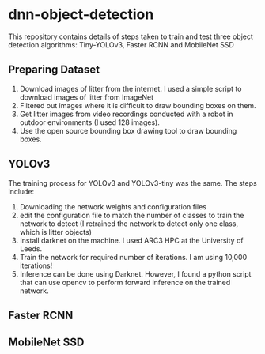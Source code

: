 # dnn-object-detection
This repository contains details of steps taken to train and test three object detection algorithms: Tiny-YOLOv3, Faster RCNN and MobileNet SSD

## Preparing Dataset
1. Download images of litter from the internet. I used a simple script to download images of litter from ImageNet
2. Filtered out images where it is difficult to draw bounding boxes on them.
3. Get litter images from video recordings conducted with a robot in outdoor environments (I used 128 images).
4. Use the open source bounding box drawing tool to draw bounding boxes.

## YOLOv3
The training process for YOLOv3 and YOLOv3-tiny was the same. The steps include:

1. Downloading the network weights and configuration files
2. edit the configuration file to match the number of classes to train the network to detect (I retrained the network to detect only one class, which is litter objects)
3. Install darknet on the machine. I used ARC3 HPC at the University of Leeds.
4. Train the network for required number of iterations. I am using 10,000 iterations!
5. Inference can be done using Darknet. However, I found a python script that can use opencv to perform forward inference on the trained network.

## Faster RCNN

## MobileNet SSD
